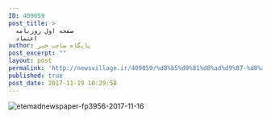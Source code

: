```yaml
---
ID: 409059
post_title: >
  صفحه اول روزنامه
  اعتماد
author: پایگاه صاحب خبر
post_excerpt: ""
layout: post
permalink: 'http://newsvillage.ir/409059/%d8%b5%d9%81%d8%ad%d9%87-%d8%a7%d9%88%d9%84-%d8%b1%d9%88%d8%b2%d9%86%d8%a7%d9%85%d9%87-%d8%a7%d8%b9%d8%aa%d9%85%d8%a7%d8%af-2/'
published: true
post_date: 2017-11-19 10:29:58
---
```

<img src="http://sahebkhabar.ir/download?f=2017/11/16/4/631097.jpg" alt="etemadnewspaper-fp3956-2017-11-16">